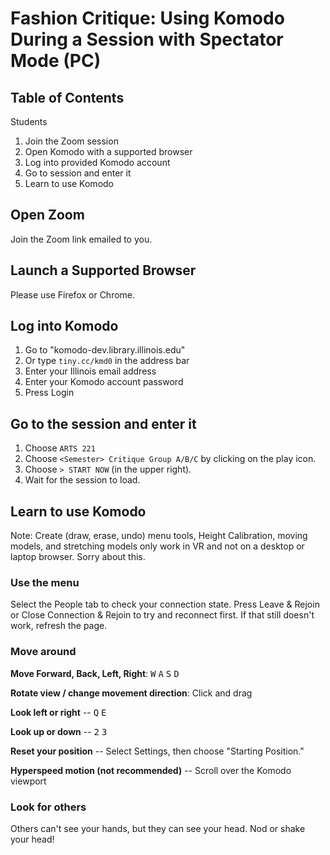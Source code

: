 # Fashion Critique: Using Komodo During a Session with Spectator Mode (PC)

## Table of Contents

Students

1. Join the Zoom session
1. Open Komodo with a supported browser
2. Log into provided Komodo account
3. Go to session and enter it
5. Learn to use Komodo

## Open Zoom

Join the Zoom link emailed to you. 

## Launch a Supported Browser

Please use Firefox or Chrome.

## Log into Komodo

1. Go to "komodo-dev.library.illinois.edu"
2. Or type `tiny.cc/kmd0` in the address bar
4. Enter your Illinois email address
5. Enter your Komodo account password
6. Press Login

## Go to the session and enter it

1. Choose `ARTS 221`
2. Choose `<Semester> Critique Group A/B/C` by clicking on the play icon.
3. Choose `> START NOW` (in the upper right).
4. Wait for the session to load.

## Learn to use Komodo

Note: Create (draw, erase, undo) menu tools, Height Calibration, moving models, and stretching models only work in VR and not on a desktop or laptop browser. Sorry about this.

### Use the menu

Select the People tab to check your connection state. Press Leave & Rejoin or Close Connection & Rejoin to try and reconnect first. If that still doesn't work, refresh the page.

### Move around

**Move Forward, Back, Left, Right**: <kbd>W</kbd> <kbd>A</kbd> <kbd>S</kbd> <kbd>D</kbd>

**Rotate view / change movement direction**: Click and drag

**Look left or right** -- <kbd>Q</kbd> <kbd>E</kbd>

**Look up or down** -- <kbd>2</kbd> <kbd>3</kbd>

**Reset your position** -- Select Settings, then choose "Starting Position."

**Hyperspeed motion (not recommended)** -- Scroll over the Komodo viewport

### Look for others

Others can't see your hands, but they can see your head. Nod or shake your head! 

